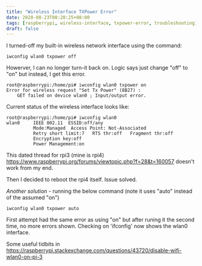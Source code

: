 ```yaml
---
title: "Wireless Interface TXPower Error"
date: 2020-08-23T00:20:25+08:00
tags: [raspberrypi, wireless-interface, txpower-error, troubleshooting]
draft: false
---
```


I turned-off my built-in wireless network interface using the command:
```
iwconfig wlan0 txpower off
```

Howerver, I can no longer turn-it back on. Logic says just change "off" to "on" but instead, I get this error.
```
root@raspberrypi:/home/pi# iwconfig wlan0 txpower on
Error for wireless request "Set Tx Power" (8B27) :
    GET failed on device wlan0 ; Input/output error.
```

Current status of the wireless interface looks like:
```
root@raspberrypi:/home/pi# iwconfig wlan0
wlan0     IEEE 802.11  ESSID:off/any  
          Mode:Managed  Access Point: Not-Associated   
          Retry short limit:7   RTS thr:off   Fragment thr:off
          Encryption key:off
          Power Management:on
```

This dated thread for rpi3 (mine is rpi4) https://www.raspberrypi.org/forums/viewtopic.php?f=28&t=160057 doesn't work from my end.

Then I decided to reboot the rpi4 itself. Issue solved.

*Another solution* - running the below command (note it uses "auto" instead of the assumed "on")
```
iwconfig wlan0 txpower auto
```
First attempt had the same error as using "on" but after runing it the second time, no more errors shown.
Checking on 'ifconfig' now shows the wlan0 interface.

Some useful tidbits in https://raspberrypi.stackexchange.com/questions/43720/disable-wifi-wlan0-on-pi-3
